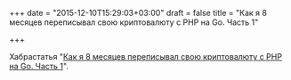 +++
date = "2015-12-10T15:29:03+03:00"
draft = false
title = "Как я 8 месяцев переписывал свою криптовалюту с PHP на Go. Часть 1"

+++

<p>Хабрастатья &quot;<a href="http://habrahabr.ru/post/272695/">Как я 8 месяцев переписывал свою криптовалюту с PHP на Go. Часть 1</a>&quot;.</p>

